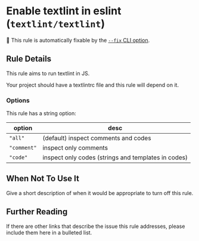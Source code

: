 # Enable textlint in eslint (`textlint/textlint`)

🔧 This rule is automatically fixable by the [`--fix` CLI option](https://eslint.org/docs/latest/user-guide/command-line-interface#--fix).

## Rule Details

This rule aims to run textlint in JS.

Your project should have a textlintrc file and this rule will depend on it.

### Options

This rule has a string option:

| option      | desc                                                |
|-------------|-----------------------------------------------------|
| `"all"`     | (default) inspect comments and codes                | 
| `"comment"` | inspect only comments                               |                
| `"code"`    | inspect only codes (strings and templates in codes) |                   


## When Not To Use It

Give a short description of when it would be appropriate to turn off this rule.

## Further Reading

If there are other links that describe the issue this rule addresses, please include them here in a bulleted list.
